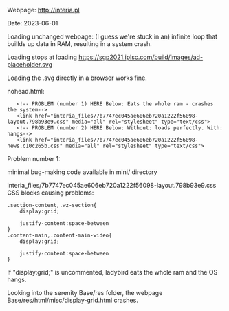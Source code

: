 Webpage: http://interia.pl

Date: 2023-06-01

Loading unchanged webpage: (I guess we're stuck in an) infinite loop that buillds up data in RAM, resulting in a system crash.

Loading stops at loading https://sgp2021.iplsc.com/build/images/ad-placeholder.svg

Loading the .svg directly in a browser works fine.


nohead.html:
```
   <!-- PROBLEM (number 1) HERE Below: Eats the whole ram - crashes the system--> 
   <link href="interia_files/7b7747ec045ae606eb720a1222f56098-layout.798b93e9.css" media="all" rel="stylesheet" type="text/css">
   <!-- PROBLEM (number 2) HERE Below: Without: loads perfectly. With: hangs--> 
   <link href="interia_files/7b7747ec045ae606eb720a1222f56098-news.c10c265b.css" media="all" rel="stylesheet" type="text/css">
```


Problem number 1:

minimal bug-making code available in mini/ directory


interia_files/7b7747ec045ae606eb720a1222f56098-layout.798b93e9.css
CSS blocks causing problems:

```
.section-content,.wz-section{
    display:grid;

	justify-content:space-between
}
.content-main,.content-main-wideo{
    display:grid;

    justify-content:space-between
}
```

If "display:grid;" is uncommented, ladybird eats the whole ram and the OS hangs.

Looking into the serenity Base/res folder, the webpage
Base/res/html/misc/display-grid.html
crashes.
